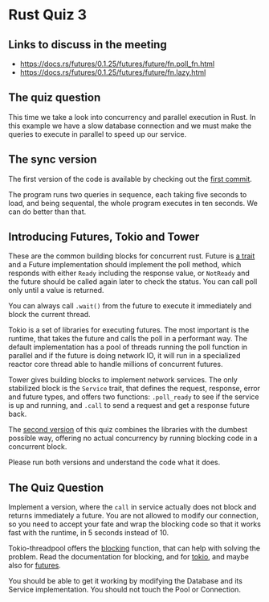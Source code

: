 # Rust Quiz 3

## Links to discuss in the meeting

 - https://docs.rs/futures/0.1.25/futures/future/fn.poll_fn.html
 - https://docs.rs/futures/0.1.25/futures/future/fn.lazy.html
 
## The quiz question

This time we take a look into concurrency and parallel execution in Rust. In
this example we have a slow database connection and we must make the queries to
execute in parallel to speed up our service.

## The sync version

The first version of the code is available by checking out the [first
commit](https://github.com/pimeys/tokio_quiz/commit/efbff2e6229a0acceae0f8233f982d0f64a44435#diff-639fbc4ef05b315af92b4d836c31b023).

The program runs two queries in sequence, each taking five seconds to load, and
being sequental, the whole program executes in ten seconds. We can do better
than that.

## Introducing Futures, Tokio and Tower

These are the common building blocks for concurrent rust. Future is [a
trait](https://tokio.rs/docs/futures/basic/) and a Future implementation should
implement the poll method, which responds with either `Ready` including the
response value, or `NotReady` and the future should be called again later to
check the status. You can call poll only until a value is returned.

You can always call `.wait()` from the future to execute it immediately and
block the current thread.

Tokio is a set of libraries for executing futures. The most important is
the runtime, that takes the future and calls the poll in a performant way. The
default implementation has a pool of threads running the poll function in
parallel and if the future is doing network IO, it will run in a specialized
reactor core thread able to handle millions of concurrent futures.

Tower gives building blocks to implement network services. The only stabilized
block is the `Service` trait, that defines the request, response, error and
future types, and offers two functions: `.poll_ready` to see if the service is
up and running, and `.call` to send a request and get a response future back.

The [second
version](https://github.com/pimeys/tokio_quiz/commit/dccdb98e58b24c65246c0eea7e06f6520ddabe80#diff-639fbc4ef05b315af92b4d836c31b023)
of this quiz combines the libraries with the dumbest possible way, offering no
actual concurrency by running blocking code in a concurrent block.

Please run both versions and understand the code what it does.

## The Quiz Question

Implement a version, where the `call` in service actually does not block and
returns immediately a future. You are not allowed to modify our connection, so
you need to accept your fate and wrap the blocking code so that it works fast
with the runtime, in 5 seconds instead of 10.

Tokio-threadpool offers the
[blocking](https://docs.rs/tokio-threadpool/0.1.11/tokio_threadpool/fn.blocking.html)
function, that can help with solving the problem. Read the documentation for
blocking, and for [tokio](https://tokio.rs/docs/overview/), and maybe also for
[futures](https://docs.rs/futures/0.1.25/futures/).

You should be able to get it working by modifying the Database and its Service
implementation. You should not touch the Pool or Connection.
